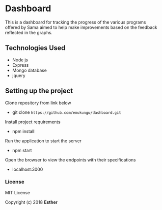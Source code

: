 # Dashboard
This is a dashboard for tracking the progress of the various programs offered by Sama aimed to help make improvements based on the feedback reflected in the graphs.

## Technologies Used
* Node js
* Express
* Mongo database
* jquery

## Setting up the project
Clone repository from link below
* git clone `https://github.com/emukungu/dashboard.git`

Install project requirements
* npm install

Run the application to start the server
* npm start

Open the browser to view the endpoints with their specifications
* localhost:3000

### License
MIT License

Copyright (c) 2018 **Esther**
